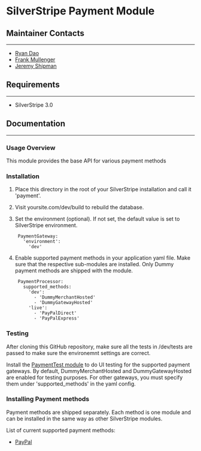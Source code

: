 # SilverStripe Payment Module


## Maintainer Contacts
---------------------
*  [Ryan Dao](https://github.com/ryandao)
*  [Frank Mullenger](https://github.com/frankmullenger)
*  [Jeremy Shipman](https://github.com/jedateach)

## Requirements
---------------------
* SilverStripe 3.0

## Documentation
---------------------
### Usage Overview
This module provides the base API for various payment methods 

### Installation 

1. Place this directory in the root of your SilverStripe installation and call it 'payment'.
2. Visit yoursite.com/dev/build to rebuild the database.
3. Set the environment (optional). If not set, the default value is set to SilverStripe environment.

        PaymentGateway:
          'environment':
            'dev'
   
            
4. Enable supported payment methods in your application yaml file. Make sure that the respective sub-modules are installed. Only Dummy payment methods are shipped with the module.

        PaymentProcessor:
          supported_methods:
            'dev':
              - 'DummyMerchantHosted'
              - 'DummyGatewayHosted'
            'live':
              - 'PayPalDirect'
              - 'PayPalExpress'
              
### Testing 
After cloning this GitHub repository, make sure all the tests in <yoursite>/dev/tests are passed to make sure the environemnt settings are correct.  

Install the [PaymentTest module](https://github.com/ryandao/silverstripe-gsoc-payment-test) to do UI testing for the supported payment gateways. By default, DummyMerchantHosted and DummyGatewayHosted are enabled for testing purposes. For other gateways, you must specify them under 'supported_methods' in the yaml config.

### Installing Payment methods
Payment methods are shipped separately. Each method is one module and can be installed in the same way as other SilverStripe modules.

List of current supported payment methods:  

- [PayPal](https://github.com/ryandao/silverstripe-payment-paypal)